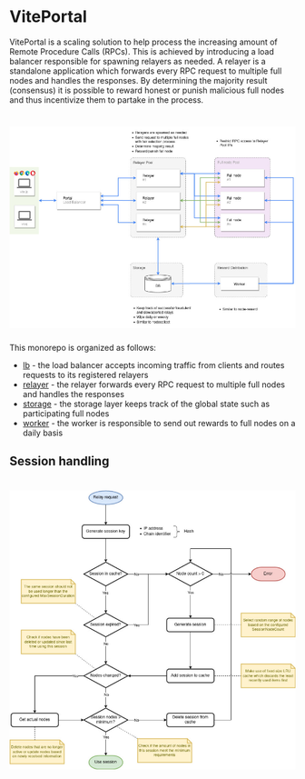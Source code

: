 # VitePortal

VitePortal is a scaling solution to help process the increasing amount of Remote Procedure Calls (RPCs). This is achieved by introducing a load balancer responsible for spawning relayers as needed. A relayer is a standalone application which forwards every RPC request to multiple full nodes and handles the responses. By determining the majority result (consensus) it is possible to reward honest or punish malicious full nodes and thus incentivize them to partake in the process.

<h1 align="center">
	<img src="assets/images/overview.jpg" alt="VitePortal overview">
</h1>

This monorepo is organized as follows:

- [lb](./lb) - the load balancer accepts incoming traffic from clients and routes requests to its registered relayers
- [relayer](./relayer) - the relayer forwards every RPC request to multiple full nodes and handles the responses
- [storage](./storage) - the storage layer keeps track of the global state such as participating full nodes
- [worker](./worker) - the worker is responsible to send out rewards to full nodes on a daily basis

## Session handling

<h1 align="center">
	<img src="assets/images/session.jpg" alt="Session handling">
</h1>